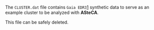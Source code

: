 
The `CLUSTER.dat` file contains `Gaia EDR3`[1] synthetic data to serve as an example cluster to be analyzed with **ASteCA**.

This file can be safely deleted.

[1]: https://www.cosmos.esa.int/web/gaia/earlydr3